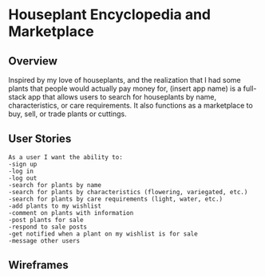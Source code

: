 # Houseplant Encyclopedia and Marketplace

## Overview
Inspired by my love of houseplants, and the realization that I had some plants that people would actually pay money for, (insert app name) is a full-stack app that allows users to search for houseplants by name, characteristics, or care requirements. It also functions as a marketplace to buy, sell, or trade plants or cuttings.

## User Stories
```
As a user I want the ability to:
-sign up
-log in
-log out
-search for plants by name
-search for plants by characteristics (flowering, variegated, etc.)
-search for plants by care requirements (light, water, etc.)
-add plants to my wishlist
-comment on plants with information
-post plants for sale
-respond to sale posts
-get notified when a plant on my wishlist is for sale
-message other users
```

## Wireframes